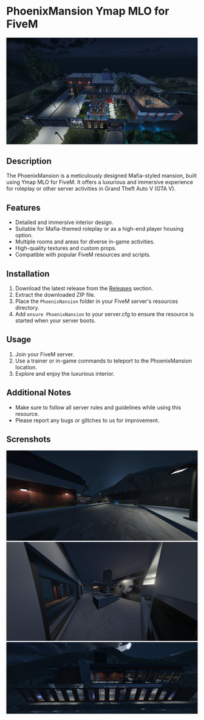 # PhoenixMansion Ymap MLO for FiveM

![PhoenixMansion](screenshots/screenshot1.png)

## Description

The PhoenixMansion is a meticulously designed Mafia-styled mansion, built using Ymap MLO for FiveM. It offers a luxurious and immersive experience for roleplay or other server activities in Grand Theft Auto V (GTA V).

## Features

- Detailed and immersive interior design.
- Suitable for Mafia-themed roleplay or as a high-end player housing option.
- Multiple rooms and areas for diverse in-game activities.
- High-quality textures and custom props.
- Compatible with popular FiveM resources and scripts.

## Installation

1. Download the latest release from the [Releases](link_to_releases) section.
2. Extract the downloaded ZIP file.
3. Place the `PhoenixNansion` folder in your FiveM server's resources directory.
4. Add `ensure PhoenixNansion` to your server.cfg to ensure the resource is started when your server boots.

## Usage

1. Join your FiveM server.
2. Use a trainer or in-game commands to teleport to the PhoenixMansion location.
3. Explore and enjoy the luxurious interior.

## Additional Notes

- Make sure to follow all server rules and guidelines while using this resource.
- Please report any bugs or glitches to us for improvement.

## Screnshots
![Screenshot 2](screenshots/screenshot2.png)
![Screenshot 3](screenshots/screenshot3.png)
![Screenshot 4](screenshots/screenshot4.png)
